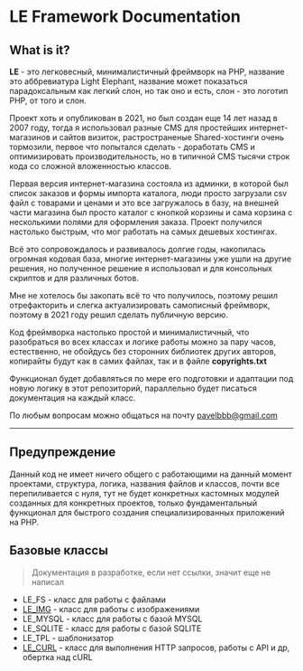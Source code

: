 # LE Framework Documentation

## What is it?
**LE** - это легковесный, минималистичный фреймворк на PHP, название это аббревиатура Light Elephant, название может показаться парадоксальным как легкий слон, но так оно и есть, слон - это логотип PHP, от того и слон.

Проект хоть и опубликован в 2021, но был создан еще 14 лет назад в 2007 году, тогда я использовал разные CMS для простейших интернет-магазинов и сайтов визиток, растространеные Shared-хостинги очень тормозили, первое что попытался сделать - доработать CMS и оптимизировать производительность, но в типичной CMS тысячи строк кода со сложной вложенностью классов.

Первая версия интернет-магазина состояла из админки, в которой был список заказов и формы импорта каталога, люди просто загрузали csv файл с товарами и ценами и это все загружалось в базу, на внешней части магазина был просто каталог с кнопкой корзины и сама корзина с несколькими полями для оформления заказа. Проект получился настолько быстрым, что мог работать на самых дешевых хостингах.

Всё это сопровождалось и развивалось долгие годы, накопилась огромная кодовая база, многие интернет-магазины уже ушли на другие решения, но полученное решение я использовал и для консольных скриптов и для различных ботов.

Мне не хотелось бы закопать всё то что получилось, поэтому решил отрефакторить и слегка актуализировать самописный фреймворк, поэтому в 2021 году решил сделать публичную версию.

Код фреймворка настолько простой и минималистичный, что разобраться во всех классах и логике работы можно за пару часов, естественно, не обойдусь без сторонних библиотек других авторов, копирайты будут как в самих файлах, так и в файле **copyrights.txt**

Функционал будет добавляться по мере его подготовки и адаптации под новую логику в этот репозиторий, параллельно будет писаться документация на каждый класс.

По любым вопросам можно общаться на почту <pavelbbb@gmail.com>

---

## Предупреждение
Данный код не имеет ничего общего с работающими на данный момент проектами, структура, логика, названия файлов и классов, почти все перепиливается с нуля, тут не будет конкретных кастомных модулей созданных для конкретных проектов, только фундаментальный функционал для быстрого создания специализированных приложений на PHP.

## Базовые классы
> Документация в разработке, если нет ссылки, значит еще не написал
* LE_FS - класс для работы с файлами
* [LE_IMG](core_classes/LE_IMG.md) - класс для работы с изображениями
* LE_MYSQL - класс для работы с базой MYSQL
* LE_SQLITE - класс для работы с базой SQLITE
* LE_TPL - шаблонизатор
* [LE_СURL](core_classes/LE_CURL.md) - класс для выполнения HTTP запросов, работы с API и др, обертка над cURL
